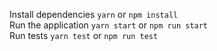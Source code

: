 Install dependencies `yarn` or `npm install`<br>
Run the application `yarn start` or `npm run start`<br>
Run tests `yarn test` or `npm run test`
